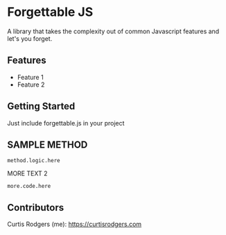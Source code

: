 # Forgettable JS

A library that takes the complexity out of common Javascript features and let's you forget.

## Features

- Feature 1
- Feature 2


## Getting Started

Just include forgettable.js in your project

## SAMPLE METHOD

````
method.logic.here
````

MORE TEXT 2

````
more.code.here
````


## Contributors

Curtis Rodgers (me): https://curtisrodgers.com
